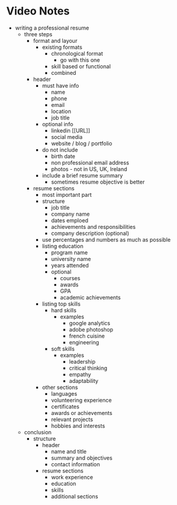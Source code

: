 # Video Notes

- writing a professional resume
  - three steps
    - format and layour
      - existing formats
        - chronological format
          - go with this one
        - skill based or functional
        - combined
    - header
      - must have info
        - name
        - phone
        - email
        - location
        - job title
      - optional info
        - linkedin [[URL]]
        - social media
        - website / blog / portfolio
      - do not include
        - birth date
        - non professional email address
        - photos - not in US, UK, Ireland
      - include a brief resume summary
        - sometimes resume objective is better
    - resume sections
      - most important part
      - structure
        - job title
        - company name
        - dates emploed
        - achievements and responsibilities
        - company description (optional)
      - use percentages and numbers as much as possible
      - listing education
        - program name
        - university name
        - years attended
        - optional
          - courses
          - awards
          - GPA
          - academic achievements
      - listing top skills
        - hard skills
          - examples
            - google analytics
            - adobe photoshop
            - french cuisine
            - engineering
        - soft skills
          - examples
            - leadership
            - critical thinking
            - empathy
            - adaptability
      - other sections
        - languages
        - volunteering experience
        - certificates
        - awards or achievements
        - relevant projects
        - hobbies and interests
  - conclusion
    - structure
      - header
        - name and title
        - summary and objectives
        - contact information
      - resume sections
        - work experience
        - education
        - skills
        - additional sections
